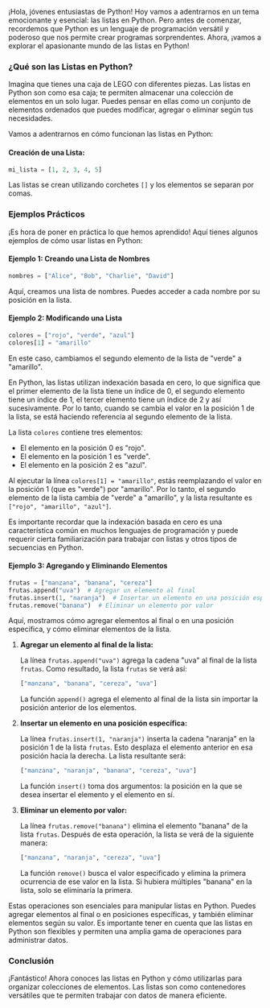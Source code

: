 ¡Hola, jóvenes entusiastas de Python! Hoy vamos a adentrarnos en un tema emocionante y esencial: las listas en Python. Pero antes de comenzar, recordemos que Python es un lenguaje de programación versátil y poderoso que nos permite crear programas sorprendentes. Ahora, ¡vamos a explorar el apasionante mundo de las listas en Python!

### ¿Qué son las Listas en Python?

Imagina que tienes una caja de LEGO con diferentes piezas. Las listas en Python son como esa caja; te permiten almacenar una colección de elementos en un solo lugar. Puedes pensar en ellas como un conjunto de elementos ordenados que puedes modificar, agregar o eliminar según tus necesidades.

Vamos a adentrarnos en cómo funcionan las listas en Python:

#### Creación de una Lista:

```python
mi_lista = [1, 2, 3, 4, 5]
```

Las listas se crean utilizando corchetes `[]` y los elementos se separan por comas.

### Ejemplos Prácticos

¡Es hora de poner en práctica lo que hemos aprendido! Aquí tienes algunos ejemplos de cómo usar listas en Python:

#### Ejemplo 1: Creando una Lista de Nombres

```python
nombres = ["Alice", "Bob", "Charlie", "David"]
```

Aquí, creamos una lista de nombres. Puedes acceder a cada nombre por su posición en la lista.

#### Ejemplo 2: Modificando una Lista

```python
colores = ["rojo", "verde", "azul"]
colores[1] = "amarillo"
```

En este caso, cambiamos el segundo elemento de la lista de "verde" a "amarillo".

En Python, las listas utilizan indexación basada en cero, lo que significa que el primer elemento de la lista tiene un índice de 0, el segundo elemento tiene un índice de 1, el tercer elemento tiene un índice de 2 y así sucesivamente. Por lo tanto, cuando se cambia el valor en la posición 1 de la lista, se está haciendo referencia al segundo elemento de la lista.

La lista `colores` contiene tres elementos:

- El elemento en la posición 0 es "rojo".
- El elemento en la posición 1 es "verde".
- El elemento en la posición 2 es "azul".

Al ejecutar la línea `colores[1] = "amarillo"`, estás reemplazando el valor en la posición 1 (que es "verde") por "amarillo". Por lo tanto, el segundo elemento de la lista cambia de "verde" a "amarillo", y la lista resultante es `["rojo", "amarillo", "azul"]`.

Es importante recordar que la indexación basada en cero es una característica común en muchos lenguajes de programación y puede requerir cierta familiarización para trabajar con listas y otros tipos de secuencias en Python.

#### Ejemplo 3: Agregando y Eliminando Elementos

```python
frutas = ["manzana", "banana", "cereza"]
frutas.append("uva")  # Agregar un elemento al final
frutas.insert(1, "naranja")  # Insertar un elemento en una posición específica
frutas.remove("banana")  # Eliminar un elemento por valor
```

Aquí, mostramos cómo agregar elementos al final o en una posición específica, y cómo eliminar elementos de la lista.


1. **Agregar un elemento al final de la lista:**
   
   La línea `frutas.append("uva")` agrega la cadena "uva" al final de la lista `frutas`. Como resultado, la lista `frutas` se verá así:

   ```python
   ["manzana", "banana", "cereza", "uva"]
   ```

   La función `append()` agrega el elemento al final de la lista sin importar la posición anterior de los elementos.

2. **Insertar un elemento en una posición específica:**

   La línea `frutas.insert(1, "naranja")` inserta la cadena "naranja" en la posición 1 de la lista `frutas`. Esto desplaza el elemento anterior en esa posición hacia la derecha. La lista resultante será:

   ```python
   ["manzana", "naranja", "banana", "cereza", "uva"]
   ```

   La función `insert()` toma dos argumentos: la posición en la que se desea insertar el elemento y el elemento en sí.

3. **Eliminar un elemento por valor:**

   La línea `frutas.remove("banana")` elimina el elemento "banana" de la lista `frutas`. Después de esta operación, la lista se verá de la siguiente manera:

   ```python
   ["manzana", "naranja", "cereza", "uva"]
   ```

   La función `remove()` busca el valor especificado y elimina la primera ocurrencia de ese valor en la lista. Si hubiera múltiples "banana" en la lista, solo se eliminaría la primera.

Estas operaciones son esenciales para manipular listas en Python. Puedes agregar elementos al final o en posiciones específicas, y también eliminar elementos según su valor. Es importante tener en cuenta que las listas en Python son flexibles y permiten una amplia gama de operaciones para administrar datos.

### Conclusión

¡Fantástico! Ahora conoces las listas en Python y cómo utilizarlas para organizar colecciones de elementos. Las listas son como contenedores versátiles que te permiten trabajar con datos de manera eficiente.
